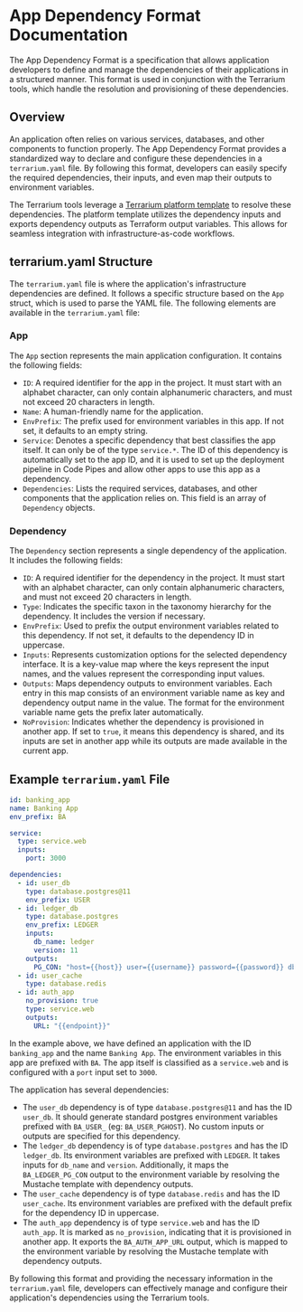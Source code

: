 # App Dependency Format Documentation

The App Dependency Format is a specification that allows application developers to define and manage the dependencies of their applications in a structured manner. This format is used in conjunction with the Terrarium tools, which handle the resolution and provisioning of these dependencies.

## Overview

An application often relies on various services, databases, and other components to function properly. The App Dependency Format provides a standardized way to declare and configure these dependencies in a `terrarium.yaml` file. By following this format, developers can easily specify the required dependencies, their inputs, and even map their outputs to environment variables.

The Terrarium tools leverage a [Terrarium platform template](../../../../platform/definition/readme.md) to resolve these dependencies. The platform template utilizes the dependency inputs and exports dependency outputs as Terraform output variables. This allows for seamless integration with infrastructure-as-code workflows.

## terrarium.yaml Structure

The `terrarium.yaml` file is where the application's infrastructure dependencies are defined. It follows a specific structure based on the `App` struct, which is used to parse the YAML file. The following elements are available in the `terrarium.yaml` file:

### App

The `App` section represents the main application configuration. It contains the following fields:

- `ID`: A required identifier for the app in the project. It must start with an alphabet character, can only contain alphanumeric characters, and must not exceed 20 characters in length.
- `Name`: A human-friendly name for the application.
- `EnvPrefix`: The prefix used for environment variables in this app. If not set, it defaults to an empty string.
- `Service`: Denotes a specific dependency that best classifies the app itself. It can only be of the type `service.*`. The ID of this dependency is automatically set to the app ID, and it is used to set up the deployment pipeline in Code Pipes and allow other apps to use this app as a dependency.
- `Dependencies`: Lists the required services, databases, and other components that the application relies on. This field is an array of `Dependency` objects.

### Dependency

The `Dependency` section represents a single dependency of the application. It includes the following fields:

- `ID`: A required identifier for the dependency in the project. It must start with an alphabet character, can only contain alphanumeric characters, and must not exceed 20 characters in length.
- `Type`: Indicates the specific taxon in the taxonomy hierarchy for the dependency. It includes the version if necessary.
- `EnvPrefix`: Used to prefix the output environment variables related to this dependency. If not set, it defaults to the dependency ID in uppercase.
- `Inputs`: Represents customization options for the selected dependency interface. It is a key-value map where the keys represent the input names, and the values represent the corresponding input values.
- `Outputs`: Maps dependency outputs to environment variables. Each entry in this map consists of an environment variable name as key and dependency output name in the value. The format for the environment variable name gets the prefix later automatically.
- `NoProvision`: Indicates whether the dependency is provisioned in another app. If set to `true`, it means this dependency is shared, and its inputs are set in another app while its outputs are made available in the current app.

## Example `terrarium.yaml` File

```yaml
id: banking_app
name: Banking App
env_prefix: BA

service:
  type: service.web
  inputs:
    port: 3000

dependencies:
  - id: user_db
    type: database.postgres@11
    env_prefix: USER
  - id: ledger_db
    type: database.postgres
    env_prefix: LEDGER
    inputs:
      db_name: ledger
      version: 11
    outputs:
      PG_CON: "host={{host}} user={{username}} password={{password}} dbname={{dbname}} port={{port}} sslmode={{sslmode}}"
  - id: user_cache
    type: database.redis
  - id: auth_app
    no_provision: true
    type: service.web
    outputs:
      URL: "{{endpoint}}"
```

In the example above, we have defined an application with the ID `banking_app` and the name `Banking App`. The environment variables in this app are prefixed with `BA`. The app itself is classified as a `service.web` and is configured with a `port` input set to `3000`.

The application has several dependencies:

- The `user_db` dependency is of type `database.postgres@11` and has the ID `user_db`. It should generate standard postgres environment variables prefixed with `BA_USER_` (eg: `BA_USER_PGHOST`). No custom inputs or outputs are specified for this dependency.
- The `ledger_db` dependency is of type `database.postgres` and has the ID `ledger_db`. Its environment variables are prefixed with `LEDGER`. It takes inputs for `db_name` and `version`. Additionally, it maps the `BA_LEDGER_PG_CON` output to the environment variable by resolving the Mustache template with dependency outputs.
- The `user_cache` dependency is of type `database.redis` and has the ID `user_cache`. Its environment variables are prefixed with the default prefix for the dependency ID in uppercase.
- The `auth_app` dependency is of type `service.web` and has the ID `auth_app`. It is marked as `no_provision`, indicating that it is provisioned in another app. It exports the `BA_AUTH_APP_URL` output, which is mapped to the environment variable by resolving the Mustache template with dependency outputs.

By following this format and providing the necessary information in the `terrarium.yaml` file, developers can effectively manage and configure their application's dependencies using the Terrarium tools.

